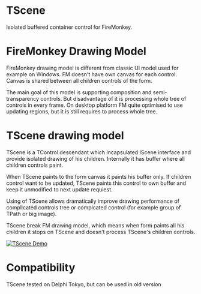 # TScene 

Isolated buffered container control for FireMonkey.

# FireMonkey Drawing Model

FireMonkey drawing model is different from classic UI model used for example on Windows. FM doesn't have own canvas for each control. Canvas is shared between all children controls of the form. 

The main goal of this model is supporting composition and semi-transparency controls. But disadvantage of it is processing whole tree of controls in every frame. On desktop platform FM quite optimised to use updating regions, but it is still requires to process whole tree.

# TScene drawing model

TScene is a TControl descendant which incapsulated IScene interface and provide isolated drawing of his children. Internally it has buffer where all children controls paint. 

When TScene paints to the form canvas it paints his buffer only. If children control want to be updated, TScene paints this control to own buffer and keep it unmodified to next update requiest.

Using of TScene allows dramatically improve drawing performance of complicated controls tree or complcated control (for example group of TPath or big image).

TScene break FM drawing model, which means when form paints all his children it stops on TScene and doesn't process TScene's children controls. 

[![TScene Demo](https://img.youtube.com/vi/LawyqK2tz9E/0.jpg)](https://www.youtube.com/watch?v=LawyqK2tz9E)

# Compatibility

TScene tested on Delphi Tokyo, but can be used in old version
